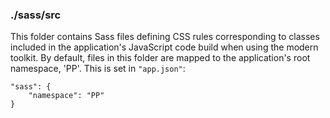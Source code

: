### ./sass/src

This folder contains Sass files defining CSS rules corresponding to classes
included in the application's JavaScript code build when using the modern toolkit.
By default, files in this folder are mapped to the application's root namespace, 'PP'.
This is set in `"app.json"`:

    "sass": {
        "namespace": "PP"
    }